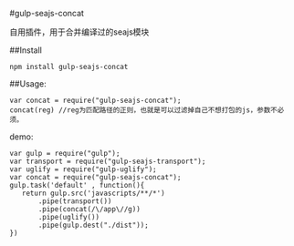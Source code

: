 #gulp-seajs-concat

自用插件，用于合并编译过的seajs模块

##Install 

    npm install gulp-seajs-concat

##Usage:

    var concat = require("gulp-seajs-concat");
    concat(reg) //reg为匹配路径的正则，也就是可以过滤掉自己不想打包的js，参数不必须。
         
demo:
         
    var gulp = require("gulp");
    var transport = require("gulp-seajs-transport");
    var uglify = require("gulp-uglify");
    var concat = require("gulp-seajs-concat");
    gulp.task('default' , function(){
       return gulp.src('javascripts/**/*')
           .pipe(transport())
           .pipe(concat(/\/app\//g))
           .pipe(uglify())
           .pipe(gulp.dest("./dist"));
    })
